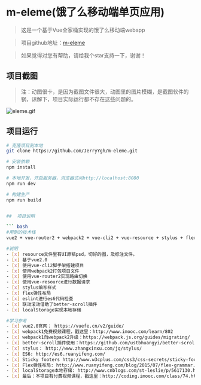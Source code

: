 # m-eleme(饿了么移动端单页应用)

> 这是一个基于Vue全家桶实现的饿了么移动端webapp

> 项目github地址：[m-eleme](https://github.com/JerryYgh/m-eleme)

> 如果觉得对您有帮助，请给我个star支持一下，谢谢！

##  项目截图

> 注：动图很卡，是因为截图文件很大，动图里的图片模糊，是截图软件的锅，谅解下，项目实际运行都不存在这些问题的。

![eleme.gif](./resource/eleme.gif)


##  项目运行

``` bash
# 克隆项目到本地
git clone https://github.com/JerryYgh/m-eleme.git

# 安装依赖
npm install

# 本地开发，开启服务器，浏览器访问http://localhost:8080
npm run dev

# 构建生产
npm run build


##  项目说明

``` bash
#用到的技术栈
vue2 + vue-router2 + webpack2 + vue-cli2 + vue-resource + stylus + flex + eslint

#说明
- [x] resource文件里有UI原稿psd，切好的图，及标注文件。
- [x] 基于vue2.0
- [x] 使用vue-cli2脚手架搭建项目
- [x] 使用webpack2打包项目文件
- [x] 使用vue-router2实现路由切换
- [x] 使用vue-resource进行数据请求
- [x] stylus编写样式
- [x] flex弹性布局
- [x] eslint进行es6代码检查
- [x] 联动滚动借助了better-scroll插件
- [x] localStorage实现本地存储

#学习参考
- [x] vue2.0官网： https://vuefe.cn/v2/guide/
- [x] webpack1免费视频课程，戳这里：http://www.imooc.com/learn/802
- [x] webpack1向webpack2升级：https://webpack.js.org/guides/migrating/
- [x] better-scroll插件使用：https://github.com/ustbhuangyi/better-scroll
- [x] stylus： http://www.zhangxinxu.com/jq/stylus/
- [x] ES6: http://es6.ruanyifeng.com/
- [x] Sticky footers http://www.w3cplus.com/css3/css-secrets/sticky-footers.html
- [x] Flex弹性布局: http://www.ruanyifeng.com/blog/2015/07/flex-grammar.html?utm_source=tuicool
- [x] localStorage本地存储: http://www.cnblogs.com/st-leslie/p/5617130.html
- [x] 最后：本项目有付费视频课程，戳这里：http://coding.imooc.com/class/74.html






